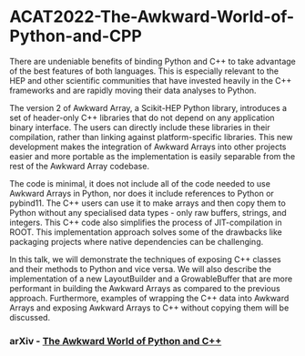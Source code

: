 # ACAT2022-The-Awkward-World-of-Python-and-CPP

There are undeniable benefits of binding Python and C++ to take advantage of the best features of both languages. This is especially relevant to the HEP and other scientific communities that have invested heavily in the C++ frameworks and are rapidly moving their data analyses to Python.

The version 2 of Awkward Array, a Scikit-HEP Python library, introduces a set of header-only C++ libraries that do not depend on any application binary interface. The users can directly include these libraries in their compilation, rather than linking against platform-specific libraries. This new development makes the integration of Awkward Arrays into other projects easier and more portable as the implementation is easily separable from the rest of the Awkward Array codebase.

The code is minimal, it does not include all of the code needed to use Awkward Arrays in Python, nor does it include references to Python or pybind11. The C++ users can use it to make arrays and then copy them to Python without any specialised data types - only raw buffers, strings, and integers. This C++ code also simplifies the process of JIT-compilation in ROOT. This implementation approach solves some of the drawbacks like packaging projects where native dependencies can be challenging.

In this talk, we will demonstrate the techniques of exposing C++ classes and their methods to Python and vice versa. We will also describe the implementation of a new LayoutBuilder and a GrowableBuffer that are more performant in building the Awkward Arrays as compared to the previous approach. Furthermore, examples of wrapping the C++ data into Awkward Arrays and exposing Awkward Arrays to C++ without copying them will be discussed.

### arXiv - [The Awkward World of Python and C++](https://doi.org/10.48550/arXiv.2303.02205)
